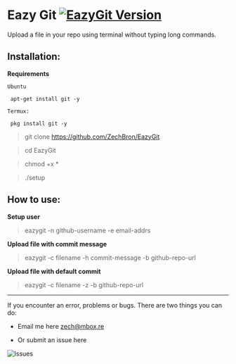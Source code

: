 # Eazy Git [![EazyGit Version](https://img.shields.io/badge/version-0.8-blue)](https://github.com/ZechBron)

Upload a file in your repo using terminal without typing long commands.

## Installation:

__Requirements__

```
Ubuntu

 apt-get install git -y

Termux:

 pkg install git -y
```

> git clone https://github.com/ZechBron/EazyGit

> cd EazyGit

> chmod +x *

> ./setup

## How to use:
__Setup user__

> eazygit -n github-username -e email-addrs


__Upload file with commit message__

> eazygit -c filename -h commit-message -b github-repo-url

__Upload file with default commit__

> eazygit -c filename -z -b github-repo-url

---

If you encounter an error, problems or bugs.
There are two things you can do:
- Email me here zech@mbox.re

- Or submit an issue here

![Issues](https://github.com/ZechBron/EazyGit/issues/new)
